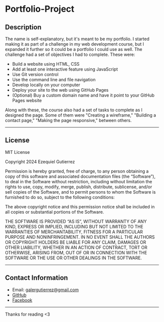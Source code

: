 # Portfolio-Project

## Description

The name is self-explanatory, but it's meant to be my portfolio. I started making it as part of a challenge in my web development course, but I expanded it further so it could be a portfolio I could use as well. The challenge had a set of objectives I had to complete. These were:

- Build a website using HTML, CSS
- Add at least one interactive feature using JavaScript
- Use Git version control
- Use the command line and file navigation
- Develop locally on your computer
- Deploy your site to the web using GitHub Pages
- (Optional) Buy a custom domain name and have it point to your GitHub Pages website

Along with these, the course also had a set of tasks to complete as I designed the page. Some of them were "Creating a wireframe," "Building a contact page," "Making the page responsive," between others.

---

## License

MIT License

Copyright 2024 Ezequiel Gutierrez

Permission is hereby granted, free of charge, to any person obtaining a copy of this software and associated documentation files (the “Software”), to deal in the Software without restriction, including without limitation the rights to use, copy, modify, merge, publish, distribute, sublicense, and/or sell copies of the Software, and to permit persons to whom the Software is furnished to do so, subject to the following conditions:

The above copyright notice and this permission notice shall be included in all copies or substantial portions of the Software.

THE SOFTWARE IS PROVIDED “AS IS”, WITHOUT WARRANTY OF ANY KIND, EXPRESS OR IMPLIED, INCLUDING BUT NOT LIMITED TO THE WARRANTIES OF MERCHANTABILITY, FITNESS FOR A PARTICULAR PURPOSE AND NONINFRINGEMENT. IN NO EVENT SHALL THE AUTHORS OR COPYRIGHT HOLDERS BE LIABLE FOR ANY CLAIM, DAMAGES OR OTHER LIABILITY, WHETHER IN AN ACTION OF CONTRACT, TORT OR OTHERWISE, ARISING FROM, OUT OF OR IN CONNECTION WITH THE SOFTWARE OR THE USE OR OTHER DEALINGS IN THE SOFTWARE.

---

## Contact Information

- Email: galergutierrez@gmail.com
- [GitHub](https://github.com/ezequiel-gutierrez)
- [Facebook](https://www.facebook.com/profile.php?id=100083132978432&sk=about)

---

Thanks for reading <3
